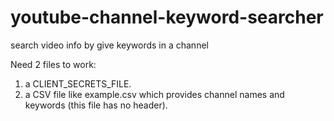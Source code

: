 # youtube-channel-keyword-searcher
search video info by give keywords in a channel

Need 2 files to work:
1. a CLIENT_SECRETS_FILE.
2. a CSV file like example.csv which provides channel names and keywords (this file has no header).
